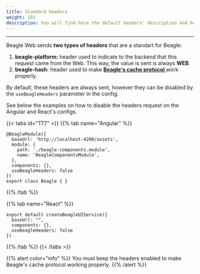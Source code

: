 ```yaml
---
title: Standard headers
weight: 181
description: You will find here the default headers' description and how to disable them
---
```


---

Beagle Web sends **two types of headers** that are a standart for Beagle:

1. **beagle-platform:** header used to indicate to the backend that this request came from the Web. This way, the value is sent is always **WEB**.
2. **beagle-hash**: header used to make [**Beagle's cache protocol** ](/home/resource/cache/)work properly.

By default, these headers are always sent, however they can be disabled by the `useBeagleHeaders` parameter in the config. 

See below the examples on how to disable the headers request on the Angular and React's configs.

{{< tabs id="T77" >}}
{{% tab name="Angular" %}}
```text
@BeagleModule({
  baseUrl: 'http://localhost:4200/assets',
  module: {
    path: './beagle-components.module',
    name: 'BeagleComponentsModule',
  },
  components: {},
  useBeagleHeaders: false
})
export class Beagle { }
```
{{% /tab %}}

{{% tab name="React" %}}
```text
export default createBeagleUIService({
  baseUrl: "",
  components: {},
  useBeagleHeaders: false
})
```
{{% /tab %}}
{{< /tabs >}}

{{% alert color="info" %}}
You must keep the headers enabled to make Beagle's cache protocol working properly. 
{{% /alert %}}
